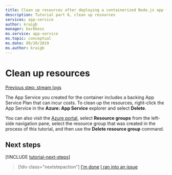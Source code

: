 ```yaml
---
title: Clean up resources after deploying a containerized Node.js app from Visual Studio Code
description: Tutorial part 6, clean up resources
services: app-service
author: kraigb
manager: barbkess
ms.service: app-service
ms.topic: conceptual
ms.date: 09/20/2019
ms.author: kraigb
---
```


# Clean up resources

[Previous step: stream logs](tutorial-vscode-docker-node-05.md)

The App Service you created for the container includes a backing App Service Plan that can incur costs. To clean up the resources, right-click the App Service in the **Azure: App Service** explorer and select **Delete**.

You can also visit the [Azure portal](https://portal.azure.com), select **Resource groups** from the left-side navigation pane, select the resource group that was created in the process of this tutorial, and then use the **Delete resource group** command.

## Next steps

[!INCLUDE [tutorial-next-steps](includes/tutorial-next-steps.md)]

> [!div class="nextstepaction"]
> [I'm done](node-howto-deploy-containers.md) [I ran into an issue](https://www.research.net/r/PWZWZ52?tutorial=node-deployment-docker-extension&step=clean-up-resources)
